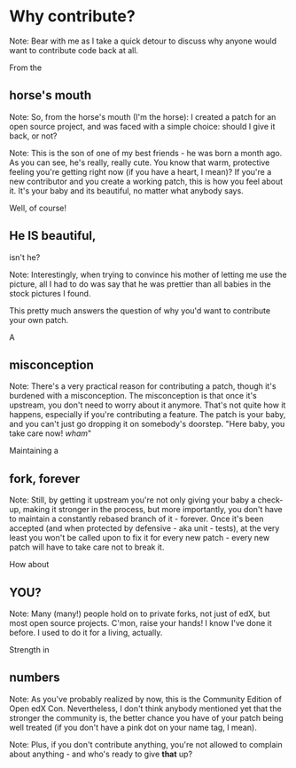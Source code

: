 # Why contribute?

Note: Bear with me as I take a quick detour to discuss why anyone would want to
contribute code back at all.


From the
## horse's mouth

Note: So, from the horse's mouth (I'm the horse):  I created a patch for an
open source project, and was faced with a simple choice: should I give it back,
or not?


<!-- .slide: data-background-image="images/jc.jpg" data-background-size="contain" -->

Note: This is the son of one of my best friends - he was born a month ago.  As
you can see, he's really, really cute.  You know that warm, protective feeling
you're getting right now (if you have a heart, I mean)?  If you're a new
contributor and you create a working patch, this is how you feel about it.
It's your baby and its beautiful, no matter what anybody says.


Well, of course!
## He IS beautiful,
isn't he?

Note: Interestingly, when trying to convince his mother of letting me use the
picture, all I had to do was say that he was prettier than all babies in the
stock pictures I found.

This pretty much answers the question of why you'd want to contribute your own
patch.


A
## misconception

Note: There's a very practical reason for contributing a patch, though it's
burdened with a misconception.   The misconception is that once it's upstream,
you don't need to worry about it anymore.  That's not quite how it happens,
especially if you're contributing a feature.  The patch is your baby, and you
can't just go dropping it on somebody's doorstep.  "Here baby, you take care
now! *wham*"


Maintaining a
## fork, forever

Note: Still, by getting it upstream you're not only giving your baby a
check-up, making it stronger in the process, but more importantly, you don't
have to maintain a constantly rebased branch of it - forever.  Once it's been
accepted (and when protected by defensive - aka unit - tests), at the very
least you won't be called upon to fix it for every new patch - every new patch
will have to take care not to break it.


How about
## YOU?

Note: Many (many!) people hold on to private forks, not just of edX, but most
open source projects.  C'mon, raise your hands!  I know I've done it before.  I
used to do it for a living, actually.


Strength in
## numbers

Note: As you've probably realized by now, this is the Community Edition of Open
edX Con.  Nevertheless, I don't think anybody mentioned yet that the stronger
the community is, the better chance you have of your patch being well treated
(if you don't have a pink dot on your name tag, I mean).


<!-- .slide: data-background-image="images/complaints.jpg" data-background-size="contain" -->

Note: Plus, if you don't contribute anything, you're not allowed to complain
about anything - and who's ready to give **that** up?
